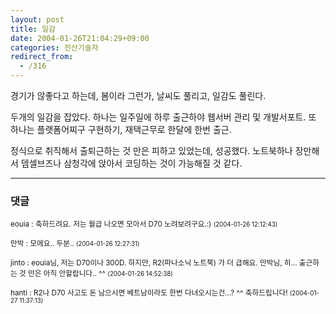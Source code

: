```yaml
---
layout: post
title: 일감
date: 2004-01-26T21:04:29+09:00
categories: 전산기술자
redirect_from:
  - /316
---
```


경기가 않좋다고 하는데, 봄이라 그런가, 날씨도 풀리고, 일감도 풀린다.

두개의 일감을 잡았다. 하나는 일주일에 하루 출근하야 웹서버 관리 및 개발서포트. 또 하나는 플랫폼어찌구 구현하기, 재택근무로 한달에 한번 출근.

정식으로 취직해서 출퇴근하는 것 만은 피하고 있었는데, 성공했다. 노트북하나 장만해서 뎀셀브즈나 삼청각에 앉아서 코딩하는 것이 가능해질 것 같다.

* * *

### 댓글



<!--- cmt:658 --->
<!--- mail: --->
<!--- parent:0 --->

<small class=comment>eouia : 축하드려요. 저는 월급 나오면 모아서 D70 노려보려구요.:) <small>(2004-01-26 12:12:43)</small></small>


<!--- cmt:659 --->
<!--- mail: --->
<!--- parent:0 --->

<small class=comment>만박 : 모에요.. 두분.. <small>(2004-01-26 12:27:31)</small></small>


<!--- cmt:660 --->
<!--- mail: --->
<!--- parent:0 --->

<small class=comment>jinto : eouia님, 저는 D70이나 300D. 하지만, R2(파나소닉 노트북) 가 더 급해요. 만박님, 히... 출근하는 것 만은 아직 안할랍니다.. ^^ <small>(2004-01-26 14:52:38)</small></small>


<!--- cmt:661 --->
<!--- mail: --->
<!--- parent:0 --->

<small class=comment>hanti : R2나 D70 사고도 돈 남으시면 베트남이라도 한번 다녀오시는건...? ^^ 축하드립니다! <small>(2004-01-27 11:37:13)</small></small>

